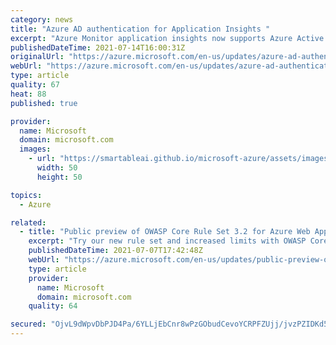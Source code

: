```yaml
---
category: news
title: "Azure AD authentication for Application Insights "
excerpt: "Azure Monitor application insights now supports Azure Active Directory authentication. helping you ensure that only authenticated telemetry is ingested."
publishedDateTime: 2021-07-14T16:00:31Z
originalUrl: "https://azure.microsoft.com/en-us/updates/azure-ad-authentication-for-application-insights/"
webUrl: "https://azure.microsoft.com/en-us/updates/azure-ad-authentication-for-application-insights/"
type: article
quality: 67
heat: 88
published: true

provider:
  name: Microsoft
  domain: microsoft.com
  images:
    - url: "https://smartableai.github.io/microsoft-azure/assets/images/organizations/microsoft.com-50x50.jpg"
      width: 50
      height: 50

topics:
  - Azure

related:
  - title: "Public preview of OWASP Core Rule Set 3.2 for Azure Web Application Firewall "
    excerpt: "Try our new rule set and increased limits with OWASP Core Rule Set 3.2, now in public preview for Azure Web Application Firewall. "
    publishedDateTime: 2021-07-07T17:42:48Z
    webUrl: "https://azure.microsoft.com/en-us/updates/public-preview-of-owasp-core-rule-set-32-for-azure-web-application-firewall/"
    type: article
    provider:
      name: Microsoft
      domain: microsoft.com
    quality: 64

secured: "OjvL9dWpvDbPJD4Pa/6YLLjEbCnr8wPzGObudCevoYCRPFZUjj/jvzPZIDKd56lThTag5hr0SItcgkS/rLZCvZhYRhUPr3V1PuaYfoUVjquw7hxAUasxgFgdRAK2MsdYIWgwiRkPcccNq/d0n6laYoQW0jta3N/s2Zq/ZUtR1uBg1XlqJMQwr01O0/sOwf5+Iimc2VsUXD/CMu7yVY9KdNLIYrGz863ksvqeAqDeU916nepEypSyJgethhxv3dBJABX/aFGCELFXcNVcBfJyEAj1m5mWEpfkSU3jaNWk/E4dCBpti+w/jBHBRepAunObDxZeCXL2XeFyg/8qWK9DK8aDNBZswBPkmrxfkY1CNJk=;9iR9XkTXaT9hrJ2iqrDo7g=="
---
```


